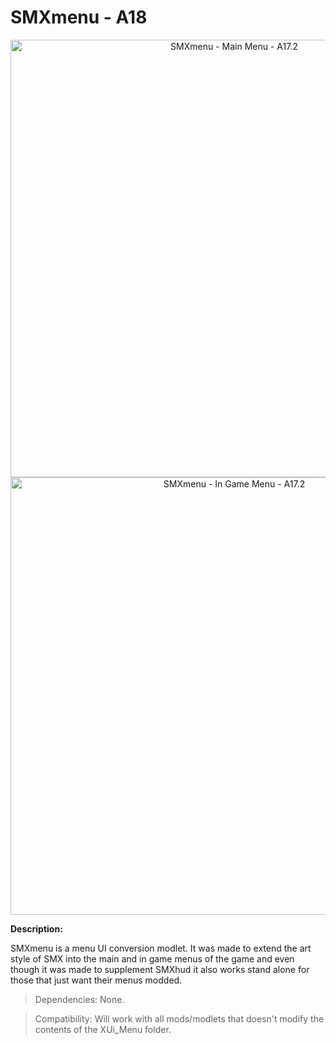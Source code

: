 # SMXmenu - A18

<p align="center">
  <img src="https://i.imgur.com/hU7RUuM.jpg" width="700" title="SMXmenu - Main Menu - A17.2">
  
  <img src="https://i.imgur.com/o2vlWI0.jpg" width="700" title="SMXmenu - In Game Menu - A17.2">
</p>

**Description:**

SMXmenu is a menu UI conversion modlet. It was made to extend the art style of SMX into the main and in game menus of the game and even though it was made to supplement SMXhud it also works stand alone for those that just want their menus modded.

> Dependencies: None.

> Compatibility: Will work with all mods/modlets that doesn't modify the contents of the XUi_Menu folder.
